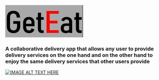 ![](images/%E2%80%8F%E2%80%8Ficon.JPG)

### A collaborative delivery app that allows any user to provide delivery services on the one hand and on the other hand to enjoy the same delivery services that other users provide

[![IMAGE ALT TEXT HERE](https://i9.ytimg.com/vi/NVP10Om_WnA/mq2.jpg?sqp=CPTZloQG&rs=AOn4CLCv7SGjLwScQQVlhhcMwMnsEn3ydg)](https://youtu.be/NVP10Om_WnA)

